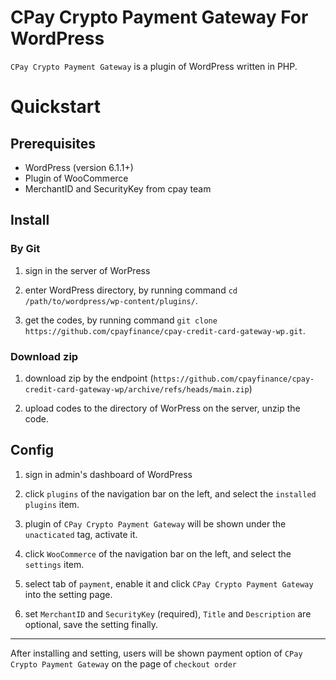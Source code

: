 # CPay Crypto Payment Gateway For WordPress

`CPay Crypto Payment Gateway` is a plugin of WordPress written in PHP.

# Quickstart

## Prerequisites
- WordPress (version 6.1.1+)
- Plugin of WooCommerce
- MerchantID and SecurityKey from cpay team

## Install

### By Git

1. sign in the server of WorPress

2. enter WordPress directory, by running command `cd /path/to/wordpress/wp-content/plugins/`.

3. get the codes, by running command `git clone https://github.com/cpayfinance/cpay-credit-card-gateway-wp.git`.

### Download zip

1. download zip by the endpoint (`https://github.com/cpayfinance/cpay-credit-card-gateway-wp/archive/refs/heads/main.zip`)

2. upload codes to the directory of WorPress on the server, unzip the code.

## Config
1. sign in admin's dashboard of WordPress

2. click `plugins` of the navigation bar on the left, and select the `installed plugins` item.

3. plugin of `CPay Crypto Payment Gateway` will be shown under the `unacticated` tag, activate it.

4. click `WooCommerce` of the navigation bar on the left, and select the `settings` item.

5. select tab of `payment`, enable it and click `CPay Crypto Payment Gateway` into the setting page.

6. set `MerchantID` and `SecurityKey` (required), `Title` and `Description` are optional, save the setting finally.

---
After installing and setting, users will be shown payment option of `CPay Crypto Payment Gateway` on the page of `checkout order`
